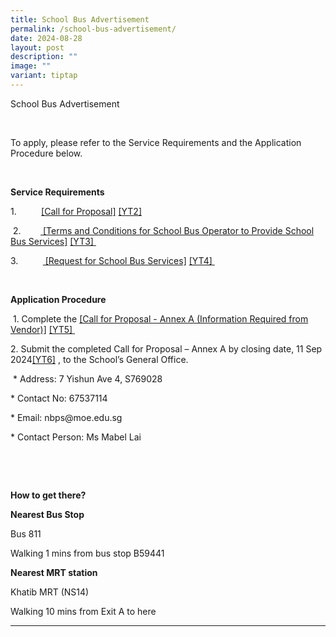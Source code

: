 ```yaml
---
title: School Bus Advertisement
permalink: /school-bus-advertisement/
date: 2024-08-28
layout: post
description: ""
image: ""
variant: tiptap
---
```

<p><a rel="noopener noreferrer nofollow" target="_blank">School Bus Advertisement</a>
</p>
<p>&nbsp;</p>
<p>To apply, please refer to the Service Requirements and the Application
Procedure below.</p>
<p>&nbsp;</p>
<p><strong>Service Requirements</strong>
</p>
<p>1.&nbsp;&nbsp;&nbsp;&nbsp;&nbsp;&nbsp;&nbsp;&nbsp;&nbsp;&nbsp;<a href="/files/School Bus/2024/1__Call_for_Proposal__For_Single_Bus_Service_.pdf" rel="noopener noreferrer nofollow" target="_blank">[Call for Proposal]</a>
<a href="/files/School Bus/2024/1__Call_for_Proposal__For_Single_Bus_Service_.pdf" class="msocomanchor" rel="noopener noreferrer nofollow" target="_blank">[YT2]</a>
</p>
<p>&nbsp;2.&nbsp;&nbsp;&nbsp;&nbsp;&nbsp;&nbsp;&nbsp;&nbsp;<a href="/files/School Bus/2024/2__Terms_and_Conditions_for_School_Bus_Operator_to_Provide_School_Bus_Services__For_Single_Bus_Service_.pdf" rel="noopener noreferrer nofollow" target="_blank"> [Terms and Conditions for School Bus Operator to Provide School Bus Services]</a>
<a href="/files/School Bus/2024/2__Terms_and_Conditions_for_School_Bus_Operator_to_Provide_School_Bus_Services__For_Single_Bus_Service_.pdf" class="msocomanchor" rel="noopener noreferrer nofollow" target="_blank">[YT3]</a><a href="/files/School Bus/2024/2__Terms_and_Conditions_for_School_Bus_Operator_to_Provide_School_Bus_Services__For_Single_Bus_Service_.pdf" rel="noopener noreferrer nofollow" target="_blank">&nbsp;</a>
</p>
<p>3.&nbsp;&nbsp;&nbsp;&nbsp;&nbsp;&nbsp;&nbsp;&nbsp;&nbsp;&nbsp;<a href="/files/School Bus/2024/3__Request_for_School_Bus_Service__For_Single_Bus_Service_.pdf" rel="noopener noreferrer nofollow" target="_blank"> [Request for School Bus Services]</a>
<a href="/files/School Bus/2024/3__Request_for_School_Bus_Service__For_Single_Bus_Service_.pdf" class="msocomanchor" rel="noopener noreferrer nofollow" target="_blank">[YT4]</a><a href="/files/School Bus/2024/3__Request_for_School_Bus_Service__For_Single_Bus_Service_.pdf" rel="noopener noreferrer nofollow" target="_blank">&nbsp;</a>
</p>
<p>&nbsp;</p>
<p><strong>Application Procedure</strong>
</p>
<p>&nbsp;1. Complete the <a href="/files/School Bus/2024/Call_for_Proposal___Annex_A.pdf" rel="noopener noreferrer nofollow" target="_blank">[Call for Proposal - Annex A (Information Required from Vendor)]</a>
<a href="/files/School Bus/2024/Call_for_Proposal___Annex_A.pdf" class="msocomanchor" rel="noopener noreferrer nofollow" target="_blank">[YT5]</a><a href="/files/School Bus/2024/Call_for_Proposal___Annex_A.pdf" rel="noopener noreferrer nofollow" target="_blank">&nbsp;</a>
</p>
<p>2. Submit the completed Call for Proposal – Annex A by closing date, 11
Sep<a rel="noopener noreferrer nofollow" target="_blank"> 2024</a><a href="#_msocom_6" class="msocomanchor" rel="noopener noreferrer nofollow" target="_blank">[YT6]</a>&nbsp;,
to the School’s General Office.</p>
<p>&nbsp;* Address: 7 Yishun Ave 4, S769028</p>
<p>* Contact No: 67537114</p>
<p>* Email: <a rel="noopener noreferrer nofollow" target="_blank">nbps@moe.edu.sg</a>
</p>
<p>* Contact Person: Ms Mabel Lai</p>
<p>&nbsp;</p>
<p>&nbsp;</p>
<p><strong>How to get there?</strong>
</p>
<p><strong>Nearest Bus Stop</strong>
</p>
<p>Bus 811</p>
<p>Walking 1 mins from bus stop B59441</p>
<p><strong>Nearest MRT station</strong>
</p>
<p>Khatib MRT (NS14)</p>
<p>Walking 10 mins from Exit A to here</p>
<hr>
<p></p>